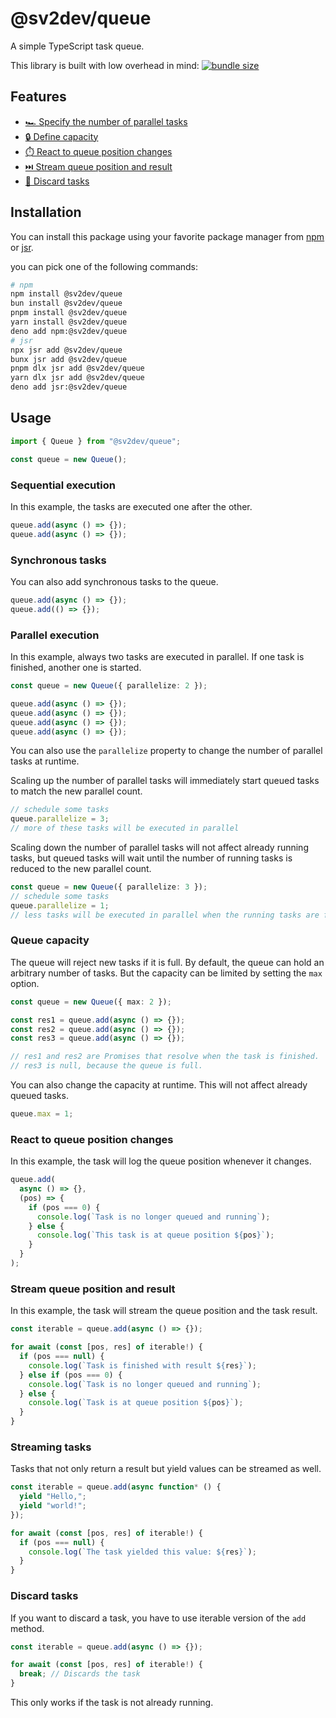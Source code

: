 # @sv2dev/queue

A simple TypeScript task queue.

This library is built with low overhead in mind: [![bundle size](https://badgen.net/bundlephobia/minzip/@sv2dev/queue)](https://bundlephobia.com/package/@sv2dev/queue)

## Features

- [🏎️ Specify the number of parallel tasks](#parallel-execution)
- [🔒 Define capacity](#queue-capacity)
- [⏱️ React to queue position changes](#react-to-queue-position-changes)
- [⏭️ Stream queue position and result](#stream-queue-position-and-result)
- [🚫 Discard tasks](#discard-tasks)

## Installation

You can install this package using your favorite package manager from [npm](https://www.npmjs.com/package/@sv2dev/queue) or [jsr](https://jsr.io/@sv2dev/queue).

you can pick one of the following commands:

```bash
# npm
npm install @sv2dev/queue
bun install @sv2dev/queue
pnpm install @sv2dev/queue
yarn install @sv2dev/queue
deno add npm:@sv2dev/queue
# jsr
npx jsr add @sv2dev/queue
bunx jsr add @sv2dev/queue
pnpm dlx jsr add @sv2dev/queue
yarn dlx jsr add @sv2dev/queue
deno add jsr:@sv2dev/queue
```

## Usage

```ts
import { Queue } from "@sv2dev/queue";

const queue = new Queue();
```

### Sequential execution

In this example, the tasks are executed one after the other.

```ts
queue.add(async () => {});
queue.add(async () => {});
```

### Synchronous tasks

You can also add synchronous tasks to the queue.

```ts
queue.add(async () => {});
queue.add(() => {});
```

### Parallel execution

In this example, always two tasks are executed in parallel. If one task is finished, another one is started.

```ts
const queue = new Queue({ parallelize: 2 });

queue.add(async () => {});
queue.add(async () => {});
queue.add(async () => {});
queue.add(async () => {});
```

You can also use the `parallelize` property to change the number of parallel tasks at runtime.

Scaling up the number of parallel tasks will immediately start queued tasks to match the new parallel count.

```ts
// schedule some tasks
queue.parallelize = 3;
// more of these tasks will be executed in parallel
```

Scaling down the number of parallel tasks will not affect already running tasks, but queued tasks will wait
until the number of running tasks is reduced to the new parallel count.

```ts
const queue = new Queue({ parallelize: 3 });
// schedule some tasks
queue.parallelize = 1;
// less tasks will be executed in parallel when the running tasks are finished
```

### Queue capacity

The queue will reject new tasks if it is full. By default, the queue can hold an arbitrary number of tasks.
But the capacity can be limited by setting the `max` option.

```ts
const queue = new Queue({ max: 2 });

const res1 = queue.add(async () => {});
const res2 = queue.add(async () => {});
const res3 = queue.add(async () => {});

// res1 and res2 are Promises that resolve when the task is finished.
// res3 is null, because the queue is full.
```

You can also change the capacity at runtime. This will not affect already queued tasks.

```ts
queue.max = 1;
```

### React to queue position changes

In this example, the task will log the queue position whenever it changes.

```ts
queue.add(
  async () => {},
  (pos) => {
    if (pos === 0) {
      console.log(`Task is no longer queued and running`);
    } else {
      console.log(`This task is at queue position ${pos}`);
    }
  }
);
```

### Stream queue position and result

In this example, the task will stream the queue position and the task result.

```ts
const iterable = queue.add(async () => {});

for await (const [pos, res] of iterable!) {
  if (pos === null) {
    console.log(`Task is finished with result ${res}`);
  } else if (pos === 0) {
    console.log(`Task is no longer queued and running`);
  } else {
    console.log(`Task is at queue position ${pos}`);
  }
}
```

### Streaming tasks

Tasks that not only return a result but yield values can be streamed as well.

```ts
const iterable = queue.add(async function* () {
  yield "Hello,";
  yield "world!";
});

for await (const [pos, res] of iterable!) {
  if (pos === null) {
    console.log(`The task yielded this value: ${res}`);
  }
}
```

### Discard tasks

If you want to discard a task, you have to use iterable version of the `add` method.

```ts
const iterable = queue.add(async () => {});

for await (const [pos, res] of iterable!) {
  break; // Discards the task
}
```

This only works if the task is not already running.
